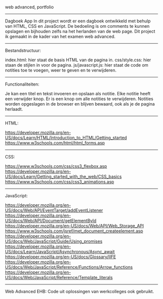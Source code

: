 web advanced, portfolio

-----------------------------------------------------------------------------------------

Dagboek App
In dit project wordt er een dagboek ontwikkeld met behulp van HTML, CSS en JavaScript. 
De bedoeling is om comments te kunnen opslagen en bijhouden zelfs na het herlanden van de web page.
Dit project ik gemaakt in de kader van het examen web advanced.

-----------------------------------------------------------------------------------------

Bestandstructuur:

index.html: hier staat de basis HTML van de pagina in.
css/style.css: hier staan de stijlen in voor de pagina.
js/javascript.js: hier staat de code om notities toe te voegen, weer te geven en te verwijderen.

-----------------------------------------------------------------------------------------

Functionaliteiten:

Je kan een titel en tekst invoeren en opslaan als notitie.
Elke notitie heeft een verwijder knop.
Er is een knop om alle notities te verwijderen.
Notities worden opgeslagen in de browser en blijven bewaard, ook als je de pagina herlaadt.


-----------------------------------------------------------------------------------------

HTML:

https://developer.mozilla.org/en-US/docs/Learn/HTML/Introduction_to_HTML/Getting_started
https://www.w3schools.com/html/html_forms.asp

-----------------------------------------------------------------------------------------

CSS:

https://www.w3schools.com/css/css3_flexbox.asp
https://developer.mozilla.org/en-US/docs/Learn/Getting_started_with_the_web/CSS_basics
https://www.w3schools.com/css/css3_animations.asp

-----------------------------------------------------------------------------------------

JavaScript:

https://developer.mozilla.org/en-US/docs/Web/API/EventTarget/addEventListener
https://developer.mozilla.org/en-US/docs/Web/API/Document/getElementById
https://developer.mozilla.org/en-US/docs/Web/API/Web_Storage_API
https://www.w3schools.com/jsref/met_document_createelement.asp
https://developer.mozilla.org/en-US/docs/Web/JavaScript/Guide/Using_promises
https://developer.mozilla.org/en-US/docs/Learn/JavaScript/Asynchronous/Async_await
https://developer.mozilla.org/en-US/docs/Glossary/IIFE
https://developer.mozilla.org/en-US/docs/Web/JavaScript/Reference/Functions/Arrow_functions
https://developer.mozilla.org/en-US/docs/Web/JavaScript/Reference/Template_literals

-----------------------------------------------------------------------------------------

Web Advanced EHB: Code uit oplossingen van werkcolleges ook gebruikt.
